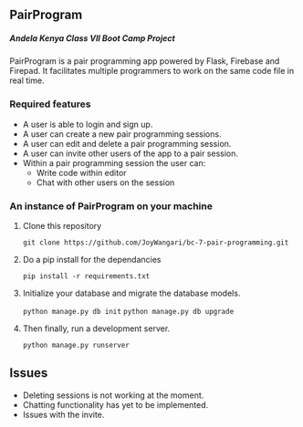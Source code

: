 ## PairProgram
##### Andela Kenya Class VII Boot Camp Project

PairProgram is a pair programming app powered by Flask, Firebase and Firepad. It facilitates multiple programmers to work on the same code file in real time.

### Required features

* A user is able to login and sign up.
* A user can create a new pair programming sessions.
* A user can edit and delete a pair programming session.
* A user can invite other users of the app to a pair session.
* Within a pair programming session the user can:
	* Write code within editor
	* Chat with other users on the session

### An instance of PairProgram on your machine

1. Clone this repository

	`git clone https://github.com/JoyWangari/bc-7-pair-programming.git`

2. Do a pip install for the dependancies

	`pip install -r requirements.txt`

3. Initialize your database and migrate the database models.

	`python manage.py db init`
	`python manage.py db upgrade`

4. Then finally, run a development server.

	`python manage.py runserver`

## Issues

* Deleting sessions is not working at the moment.
* Chatting functionality has yet to be implemented.
* Issues with the invite.

